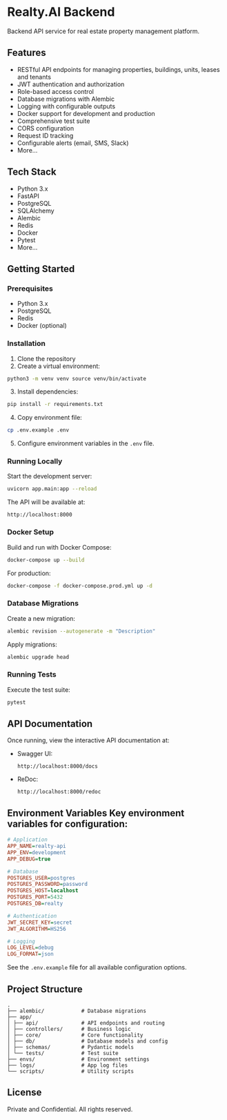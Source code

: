 # Realty.AI Backend

Backend API service for real estate property management platform.

## Features

- RESTful API endpoints for managing properties, buildings, units, leases and tenants
- JWT authentication and authorization
- Role-based access control
- Database migrations with Alembic
- Logging with configurable outputs
- Docker support for development and production
- Comprehensive test suite
- CORS configuration
- Request ID tracking
- Configurable alerts (email, SMS, Slack)
- More...

## Tech Stack

- Python 3.x
- FastAPI
- PostgreSQL
- SQLAlchemy
- Alembic
- Redis
- Docker
- Pytest
- More...

## Getting Started

### Prerequisites
- Python 3.x
- PostgreSQL
- Redis
- Docker (optional)

### Installation

1. Clone the repository
2. Create a virtual environment:
```sh
python3 -m venv venv source venv/bin/activate
```
3. Install dependencies:
```sh
pip install -r requirements.txt
```
4. Copy environment file:
```sh
cp .env.example .env
```
5. Configure environment variables in the `.env` file.

### Running Locally

Start the development server:

```sh
uvicorn app.main:app --reload
```

The API will be available at:

    http://localhost:8000

### Docker Setup

Build and run with Docker Compose:
```sh
docker-compose up --build
```

For production:
```sh
docker-compose -f docker-compose.prod.yml up -d
```

### Database Migrations

Create a new migration:
```sh
alembic revision --autogenerate -m "Description"
```

Apply migrations:
```sh
alembic upgrade head
```

### Running Tests

Execute the test suite:

```sh
pytest
```

## API Documentation

Once running, view the interactive API documentation at:
- Swagger UI:
    ```
    http://localhost:8000/docs
    ```

- ReDoc:
    ```
    http://localhost:8000/redoc
    ```

## Environment Variables Key environment variables for configuration:
```ini
# Application
APP_NAME=realty-api
APP_ENV=development
APP_DEBUG=true

# Database
POSTGRES_USER=postgres
POSTGRES_PASSWORD=password
POSTGRES_HOST=localhost
POSTGRES_PORT=5432
POSTGRES_DB=realty

# Authentication
JWT_SECRET_KEY=secret
JWT_ALGORITHM=HS256

# Logging
LOG_LEVEL=debug
LOG_FORMAT=json
```

See  the `.env.example` file for all available configuration options.

## Project Structure
```
.
├── alembic/            # Database migrations
├── app/
│ ├── api/              # API endpoints and routing
│ ├── controllers/      # Business logic
│ ├── core/             # Core functionality
│ ├── db/               # Database models and config
│ ├── schemas/          # Pydantic models
│ └── tests/            # Test suite
├── envs/               # Environment settings
├── logs/               # App log files
└── scripts/            # Utility scripts
```

## License

Private and Confidential. All rights reserved.

